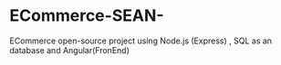# ECommerce-SEAN-
ECommerce open-source project using Node.js (Express) , SQL as an database and Angular(FronEnd)
